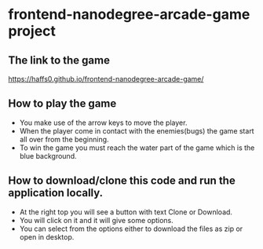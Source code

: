 frontend-nanodegree-arcade-game project
===============================

## The link to the game
https://haffs0.github.io/frontend-nanodegree-arcade-game/

## How to play the game 
* You make use of the arrow keys to move the player.
* When the player come in contact with the enemies(bugs) the game start all over from the beginning.
* To win the game you must reach the water part of the game which is the blue background.

## How to download/clone this code and run the application locally.
* At the right top you will see a button with text Clone or Download.
* You will click on it and it will give some options. 
* You can select from the options either to download the files as zip or open in desktop.
